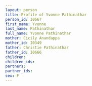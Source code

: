 ```yaml
---
layout: person
title: Profile of Yvonne Pathinathar
person_id: I0667
first_name: Yvonne
last_name: Pathinathar
full_name: Yvonne Pathinathar
mother: Cicily Anandappa
mother_id: I0349
father: Christie Pathinathar
father_id: I0666
children:
children_ids:
partners:
partner_ids:
sex: F
---
```


